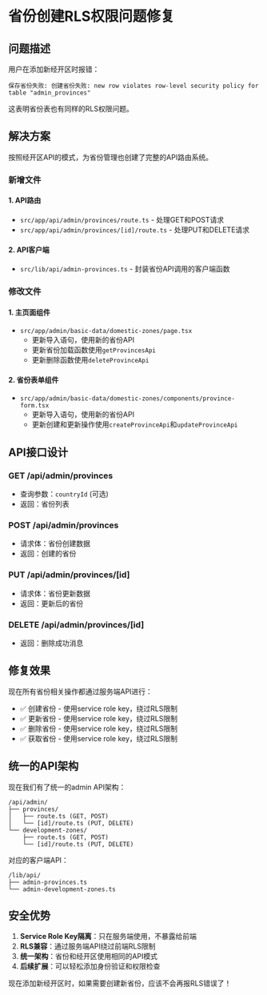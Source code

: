 # 省份创建RLS权限问题修复

## 问题描述
用户在添加新经开区时报错：
```
保存省份失败: 创建省份失败: new row violates row-level security policy for table "admin_provinces"
```

这表明省份表也有同样的RLS权限问题。

## 解决方案

按照经开区API的模式，为省份管理也创建了完整的API路由系统。

### 新增文件

#### 1. API路由
- `src/app/api/admin/provinces/route.ts` - 处理GET和POST请求
- `src/app/api/admin/provinces/[id]/route.ts` - 处理PUT和DELETE请求

#### 2. API客户端
- `src/lib/api/admin-provinces.ts` - 封装省份API调用的客户端函数

### 修改文件

#### 1. 主页面组件
- `src/app/admin/basic-data/domestic-zones/page.tsx`
  - 更新导入语句，使用新的省份API
  - 更新省份加载函数使用`getProvincesApi`
  - 更新删除函数使用`deleteProvinceApi`

#### 2. 省份表单组件  
- `src/app/admin/basic-data/domestic-zones/components/province-form.tsx`
  - 更新导入语句，使用新的省份API
  - 更新创建和更新操作使用`createProvinceApi`和`updateProvinceApi`

## API接口设计

### GET /api/admin/provinces
- 查询参数：`countryId` (可选)
- 返回：省份列表

### POST /api/admin/provinces
- 请求体：省份创建数据
- 返回：创建的省份

### PUT /api/admin/provinces/[id]
- 请求体：省份更新数据
- 返回：更新后的省份

### DELETE /api/admin/provinces/[id]
- 返回：删除成功消息

## 修复效果

现在所有省份相关操作都通过服务端API进行：
- ✅ 创建省份 - 使用service role key，绕过RLS限制
- ✅ 更新省份 - 使用service role key，绕过RLS限制  
- ✅ 删除省份 - 使用service role key，绕过RLS限制
- ✅ 获取省份 - 使用service role key，绕过RLS限制

## 统一的API架构

现在我们有了统一的admin API架构：

```
/api/admin/
├── provinces/
│   ├── route.ts (GET, POST)
│   └── [id]/route.ts (PUT, DELETE)
└── development-zones/
    ├── route.ts (GET, POST)
    └── [id]/route.ts (PUT, DELETE)
```

对应的客户端API：
```
/lib/api/
├── admin-provinces.ts
└── admin-development-zones.ts
```

## 安全优势

1. **Service Role Key隔离**：只在服务端使用，不暴露给前端
2. **RLS兼容**：通过服务端API绕过前端RLS限制
3. **统一架构**：省份和经开区使用相同的API模式
4. **后续扩展**：可以轻松添加身份验证和权限检查

现在添加新经开区时，如果需要创建新省份，应该不会再报RLS错误了！